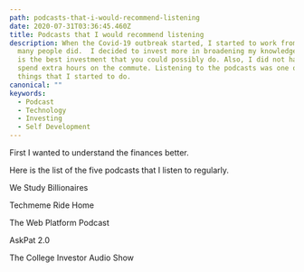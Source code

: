 ```yaml
---
path: podcasts-that-i-would-recommend-listening
date: 2020-07-31T03:36:45.460Z
title: Podcasts that I would recommend listening
description: When the Covid-19 outbreak started, I started to work from home as
  many people did.  I decided to invest more in broadening my knowledge since it
  is the best investment that you could possibly do. Also, I did not have to
  spend extra hours on the commute. Listening to the podcasts was one of the new
  things that I started to do.
canonical: ""
keywords:
  - Podcast
  - Technology
  - Investing
  - Self Development
---
```

First I wanted to understand the finances better.

Here is the list of the five podcasts that I listen to regularly.

We Study Billionaires

Techmeme Ride Home

The Web Platform Podcast

AskPat 2.0

The College Investor Audio Show